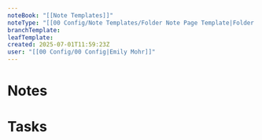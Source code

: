 ```yaml
---
noteBook: "[[Note Templates]]"
noteType: "[[00 Config/Note Templates/Folder Note Page Template|Folder Note]]"
branchTemplate:
leafTemplate:
created: 2025-07-01T11:59:23Z
user: "[[00 Config/00 Config|Emily Mohr]]"
---
```

# Notes
# Tasks
